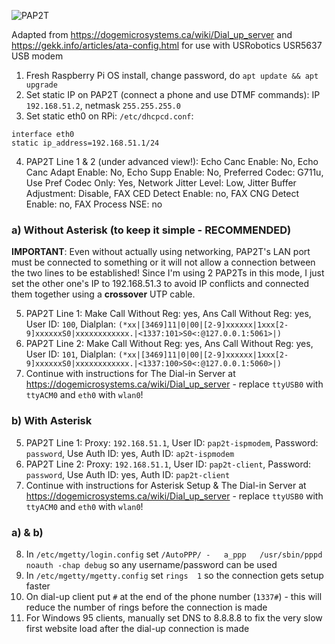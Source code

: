 ![PAP2T](https://raw.githubusercontent.com/markostamcar/muzej.si/master/dial-up/pap2t/pap2t.jpg)

Adapted from https://dogemicrosystems.ca/wiki/Dial_up_server and https://gekk.info/articles/ata-config.html for use with USRobotics USR5637 USB modem

1. Fresh Raspberry Pi OS install, change password, do `apt update && apt upgrade`
2. Set static IP on PAP2T (connect a phone and use DTMF commands): IP `192.168.51.2`, netmask `255.255.255.0`
3. Set static eth0 on RPi: `/etc/dhcpcd.conf`:
```
interface eth0
static ip_address=192.168.51.1/24
```
4. PAP2T Line 1 & 2 (under advanced view!): Echo Canc Enable: No, Echo Canc Adapt Enable: No, Echo Supp Enable: No, Preferred Codec: G711u, Use Pref Codec Only: Yes, Network Jitter Level: Low, Jitter Buffer Adjustment: Disable, FAX CED Detect Enable: no, FAX CNG Detect Enable: no, FAX Process NSE: no

### a) Without Asterisk (to keep it simple - RECOMMENDED)
**IMPORTANT**: Even without actually using networking, PAP2T's LAN port must be connected to something or it will not allow a connection between the two lines to be established! Since I'm using 2 PAP2Ts in this mode, I just set the other one's IP to 192.168.51.3 to avoid IP conflicts and connected them together using a **crossover** UTP cable.

5. PAP2T Line 1: Make Call Without Reg: yes, Ans Call Without Reg: yes, User ID: `100`, Dialplan: `(*xx|[3469]11|0|00|[2-9]xxxxxx|1xxx[2-9]xxxxxxS0|xxxxxxxxxxxx.|<1337:101>S0<:@127.0.0.1:5061>|)`
6. PAP2T Line 2: Make Call Without Reg: yes, Ans Call Without Reg: yes, User ID: `101`, Dialplan: `(*xx|[3469]11|0|00|[2-9]xxxxxx|1xxx[2-9]xxxxxxS0|xxxxxxxxxxxx.|<1337:100>S0<:@127.0.0.1:5060>|)`
7. Continue with instructions for The Dial-in Server at https://dogemicrosystems.ca/wiki/Dial_up_server - replace `ttyUSB0` with `ttyACM0` and `eth0` with `wlan0`!

### b) With Asterisk
5. PAP2T Line 1: Proxy: `192.168.51.1`, User ID: `pap2t-ispmodem`, Password: `password`, Use Auth ID: yes, Auth ID: `ap2t-ispmodem`
6. PAP2T Line 2: Proxy: `192.168.51.1`, User ID: `pap2t-client`, Password: `password`, Use Auth ID: yes, Auth ID: `pap2t-client`
7. Continue with instructions for Asterisk Setup & The Dial-in Server at https://dogemicrosystems.ca/wiki/Dial_up_server - replace `ttyUSB0` with `ttyACM0` and `eth0` with `wlan0`!

### a) & b)
8. In `/etc/mgetty/login.config` set `/AutoPPP/ -	a_ppp	/usr/sbin/pppd noauth -chap debug` so any username/password can be used
9. In `/etc/mgetty/mgetty.config` set `rings  1` so the connection gets setup faster
10. On dial-up client put `#` at the end of the phone number (`1337#`) - this will reduce the number of rings before the connection is made
11. For Windows 95 clients, manually set DNS to 8.8.8.8 to fix the very slow first website load after the dial-up connection is made
